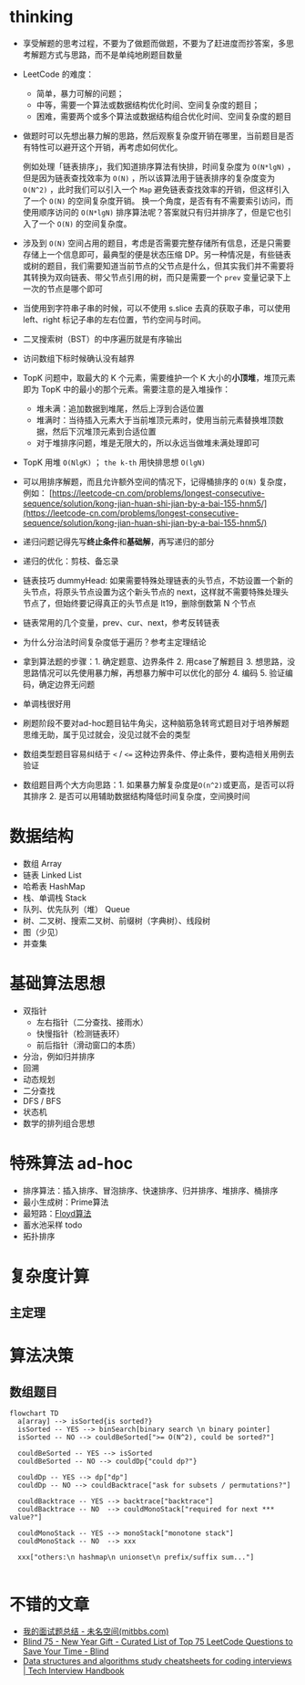 # thinking

- 享受解题的思考过程，不要为了做题而做题，不要为了赶进度而抄答案，多思考解题方式与思路，而不是单纯地刷题目数量

- LeetCode 的难度：
  - 简单，暴力可解的问题；
  - 中等，需要一个算法或数据结构优化时间、空间复杂度的题目；
  - 困难，需要两个或多个算法或数据结构组合优化时间、空间复杂度的题目

- 做题时可以先想出暴力解的思路，然后观察复杂度开销在哪里，当前题目是否有特性可以避开这个开销，再考虑如何优化。

  例如处理「链表排序」，我们知道排序算法有快排，时间复杂度为 `O(N*lgN)` ，但是因为链表查找效率为 `O(N)` ，所以该算法用于链表排序的复杂度变为 `O(N^2)` ，此时我们可以引入一个 `Map` 避免链表查找效率的开销，但这样引入了一个 `O(N)` 的空间复杂度开销。
  换一个角度，是否有有不需要索引访问，而使用顺序访问的 `O(N*lgN)` 排序算法呢？答案就只有归并排序了，但是它也引入了一个 `O(N)` 的空间复杂度。

- 涉及到 `O(N)` 空间占用的题目，考虑是否需要完整存储所有信息，还是只需要存储上一个信息即可，最典型的便是状态压缩 DP。另一种情况是，有些链表或树的题目，我们需要知道当前节点的父节点是什么，但其实我们并不需要将其转换为双向链表、带父节点引用的树，而只是需要一个 `prev` 变量记录下上一次的节点是哪个即可

- 当使用到字符串子串的时候，可以不使用 s.slice 去真的获取子串，可以使用 left、right 标记子串的左右位置，节约空间与时间。

- 二叉搜索树（BST）的中序遍历就是有序输出

- 访问数组下标时候确认没有越界

- TopK 问题中，取最大的 K 个元素，需要维护一个 K 大小的**小顶堆**，堆顶元素即为 TopK 中的最小的那个元素。需要注意的是入堆操作：
  - 堆未满：追加数据到堆尾，然后上浮到合适位置
  - 堆满时：当待插入元素大于当前堆顶元素时，使用当前元素替换堆顶数据，然后下沉堆顶元素到合适位置
  - 对于堆排序问题，堆是无限大的，所以永远当做堆未满处理即可

- TopK 用堆 `O(NlgK)` ； `the k-th` 用快排思想 `O(lgN)`

- 可以用排序解题，而且允许额外空间的情况下，记得桶排序的 `O(N)` 复杂度，例如： [https://leetcode-cn.com/problems/longest-consecutive-sequence/solution/kong-jian-huan-shi-jian-by-a-bai-155-hnm5/](https://leetcode-cn.com/problems/longest-consecutive-sequence/solution/kong-jian-huan-shi-jian-by-a-bai-155-hnm5/)

- 递归问题记得先写**终止条件**和**基础解**，再写递归的部分

- 递归的优化：剪枝、备忘录

- 链表技巧 dummyHead: 如果需要特殊处理链表的头节点，不妨设置一个新的头节点，将原头节点设置为这个新头节点的 next，这样就不需要特殊处理头节点了，但始终要记得真正的头节点是 lt19，删除倒数第 N 个节点

- 链表常用的几个变量，prev、cur、next，参考反转链表

- 为什么分治法时间复杂度低于遍历？参考主定理结论

- 拿到算法题的步骤：1. 确定题意、边界条件 2. 用case了解题目 3. 想思路，没思路情况可以先使用暴力解，再想暴力解中可以优化的部分 4. 编码 5. 验证编码，确定边界无问题

- 单调栈很好用

- 刷题阶段不要对ad-hoc题目钻牛角尖，这种脑筋急转弯式题目对于培养解题思维无助，属于见过就会，没见过就不会的类型

- 数组类型题目容易纠结于 `<` / `<=` 这种边界条件、停止条件，要构造相关用例去验证

- 数组题目两个大方向思路：1. 如果暴力解复杂度是`O(n^2)`或更高，是否可以将其排序 2. 是否可以用辅助数据结构降低时间复杂度，空间换时间

# 数据结构

- 数组 Array
- 链表 Linked List
- 哈希表 HashMap
- 栈、单调栈 Stack
- 队列、优先队列（堆） Queue
- 树、二叉树、搜索二叉树、前缀树（字典树）、线段树
- 图（少见）
- 并查集

# 基础算法思想

- 双指针
  - 左右指针（二分查找、接雨水）
  - 快慢指针（检测链表环）
  - 前后指针（滑动窗口的本质）
- 分治，例如归并排序
- 回溯
- 动态规划
- 二分查找
- DFS / BFS
- 状态机
- 数学的排列组合思想

# 特殊算法 ad-hoc

- 排序算法：插入排序、冒泡排序、快速排序、归并排序、堆排序、桶排序
- 最小生成树：Prime算法
- 最短路：[Floyd算法](https://zhuanlan.zhihu.com/p/72248451)
- 蓄水池采样 todo
- 拓扑排序

# 复杂度计算

## 主定理

# 算法决策

## 数组题目

```mermaid
flowchart TD
  a[array] --> isSorted{is sorted?}
  isSorted -- YES --> binSearch[binary search \n binary pointer]
  isSorted -- NO --> couldBeSorted[">= O(N^2), could be sorted?"]
  
  couldBeSorted -- YES --> isSorted
  couldBeSorted -- NO --> couldDp{"could dp?"}
  
  couldDp -- YES --> dp["dp"]
  couldDp -- NO --> couldBacktrace["ask for subsets / permutations?"]
  
  couldBacktrace -- YES --> backtrace["backtrace"]
  couldBacktrace -- NO  --> couldMonoStack["required for next *** value?"]
  
  couldMonoStack -- YES --> monoStack["monotone stack"]
  couldMonoStack -- NO  --> xxx
  
  xxx["others:\n hashmap\n unionset\n prefix/suffix sum..."]
  
```

# 不错的文章

- [我的面试题总结 - 未名空间(mitbbs.com)](http://www.mitbbs.co.nz/article_t/JobHunting/32564237.html)
- [Blind 75 - New Year Gift - Curated List of Top 75 LeetCode Questions to Save Your Time - Blind](https://www.teamblind.com/post/New-Year-Gift---Curated-List-of-Top-75-LeetCode-Questions-to-Save-Your-Time-OaM1orEU)
- [Data structures and algorithms study cheatsheets for coding interviews | Tech Interview Handbook](https://www.techinterviewhandbook.org/algorithms/study-cheatsheet/)